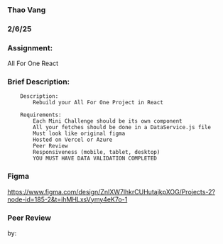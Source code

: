 ### Thao Vang

### 2/6/25

### Assignment:
All For One React

### Brief Description:
        Description:
            Rebuild your All For One Project in React

        Requirements:
            Each Mini Challenge should be its own component
            All your fetches should be done in a DataService.js file
            Must look like original figma
            Hosted on Vercel or Azure
            Peer Review
            Responsiveness (mobile, tablet, desktop)
            YOU MUST HAVE DATA VALIDATION COMPLETED

### Figma
https://www.figma.com/design/ZnIXW7lhkrCUHutajkpXOG/Projects-2?node-id=185-2&t=ihMHLxsVymy4eK7o-1

### Peer Review
by:



